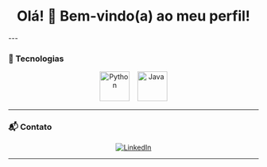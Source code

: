 <h1 align="center">Olá! 👋 Bem-vindo(a) ao meu perfil!</h1>
---

### 🚀 Tecnologias

<p align="center">
  <img src="https://cdn.jsdelivr.net/gh/devicons/devicon/icons/python/python-original.svg" width="60px" alt="Python"/>
  &nbsp;&nbsp;
  <img src="https://cdn.jsdelivr.net/gh/devicons/devicon/icons/java/java-original.svg" width="60px" alt="Java"/>
</p>

---

### 📬 Contato

<p align="center">
  <a href="https://www.linkedin.com/in/patrik-rutter/" target="_blank">
    <img src="https://img.shields.io/badge/LinkedIn-0077B5?style=for-the-badge&logo=linkedin&logoColor=white" alt="LinkedIn"/>
  </a>
</p>

---
